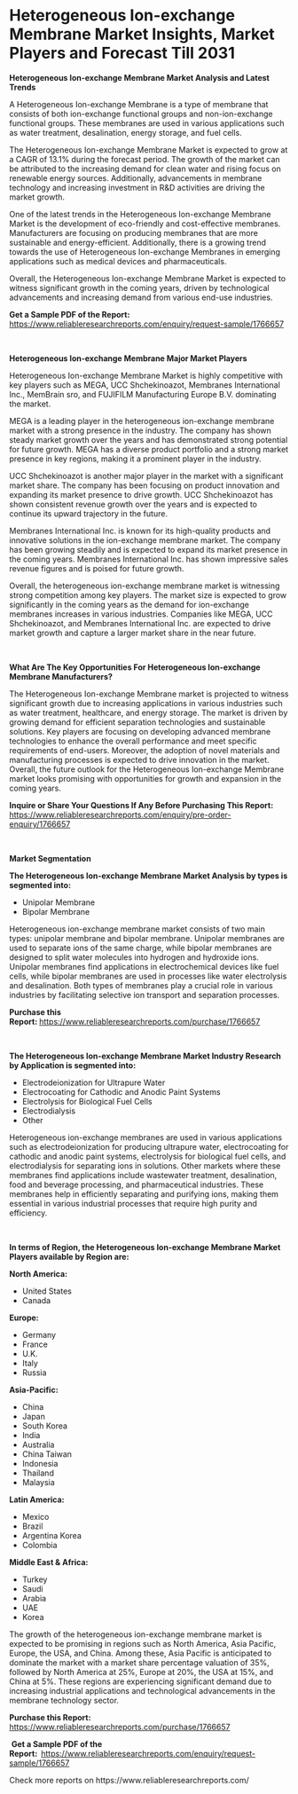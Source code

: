 <p><h1>Heterogeneous Ion-exchange Membrane Market Insights, Market Players and Forecast Till 2031</h1></p><p><strong>Heterogeneous Ion-exchange Membrane Market Analysis and Latest Trends</strong></p>
<p><p>A Heterogeneous Ion-exchange Membrane is a type of membrane that consists of both ion-exchange functional groups and non-ion-exchange functional groups. These membranes are used in various applications such as water treatment, desalination, energy storage, and fuel cells.</p><p>The Heterogeneous Ion-exchange Membrane Market is expected to grow at a CAGR of 13.1% during the forecast period. The growth of the market can be attributed to the increasing demand for clean water and rising focus on renewable energy sources. Additionally, advancements in membrane technology and increasing investment in R&D activities are driving the market growth.</p><p>One of the latest trends in the Heterogeneous Ion-exchange Membrane Market is the development of eco-friendly and cost-effective membranes. Manufacturers are focusing on producing membranes that are more sustainable and energy-efficient. Additionally, there is a growing trend towards the use of Heterogeneous Ion-exchange Membranes in emerging applications such as medical devices and pharmaceuticals.</p><p>Overall, the Heterogeneous Ion-exchange Membrane Market is expected to witness significant growth in the coming years, driven by technological advancements and increasing demand from various end-use industries.</p></p>
<p><strong>Get a Sample PDF of the Report:&nbsp;</strong> <a href="https://www.reliableresearchreports.com/enquiry/request-sample/1766657">https://www.reliableresearchreports.com/enquiry/request-sample/1766657</a></p>
<p>&nbsp;</p>
<p><strong>Heterogeneous Ion-exchange Membrane Major Market Players</strong></p>
<p><p>Heterogeneous Ion-exchange Membrane Market is highly competitive with key players such as MEGA, UCC Shchekinoazot, Membranes International Inc., MemBrain sro, and FUJIFILM Manufacturing Europe B.V. dominating the market.</p><p>MEGA is a leading player in the heterogeneous ion-exchange membrane market with a strong presence in the industry. The company has shown steady market growth over the years and has demonstrated strong potential for future growth. MEGA has a diverse product portfolio and a strong market presence in key regions, making it a prominent player in the industry.</p><p>UCC Shchekinoazot is another major player in the market with a significant market share. The company has been focusing on product innovation and expanding its market presence to drive growth. UCC Shchekinoazot has shown consistent revenue growth over the years and is expected to continue its upward trajectory in the future.</p><p>Membranes International Inc. is known for its high-quality products and innovative solutions in the ion-exchange membrane market. The company has been growing steadily and is expected to expand its market presence in the coming years. Membranes International Inc. has shown impressive sales revenue figures and is poised for future growth.</p><p>Overall, the heterogeneous ion-exchange membrane market is witnessing strong competition among key players. The market size is expected to grow significantly in the coming years as the demand for ion-exchange membranes increases in various industries. Companies like MEGA, UCC Shchekinoazot, and Membranes International Inc. are expected to drive market growth and capture a larger market share in the near future.</p></p>
<p>&nbsp;</p>
<p><strong>What Are The Key Opportunities For Heterogeneous Ion-exchange Membrane Manufacturers?</strong></p>
<p><p>The Heterogeneous Ion-exchange Membrane market is projected to witness significant growth due to increasing applications in various industries such as water treatment, healthcare, and energy storage. The market is driven by growing demand for efficient separation technologies and sustainable solutions. Key players are focusing on developing advanced membrane technologies to enhance the overall performance and meet specific requirements of end-users. Moreover, the adoption of novel materials and manufacturing processes is expected to drive innovation in the market. Overall, the future outlook for the Heterogeneous Ion-exchange Membrane market looks promising with opportunities for growth and expansion in the coming years.</p></p>
<p><strong>Inquire or Share Your Questions If Any Before Purchasing This Report:</strong> <a href="https://www.reliableresearchreports.com/enquiry/pre-order-enquiry/1766657">https://www.reliableresearchreports.com/enquiry/pre-order-enquiry/1766657</a></p>
<p>&nbsp;</p>
<p><strong>Market Segmentation</strong></p>
<p><strong>The Heterogeneous Ion-exchange Membrane Market Analysis by types is segmented into:</strong></p>
<p><ul><li>Unipolar Membrane</li><li>Bipolar Membrane</li></ul></p>
<p><p>Heterogeneous ion-exchange membrane market consists of two main types: unipolar membrane and bipolar membrane. Unipolar membranes are used to separate ions of the same charge, while bipolar membranes are designed to split water molecules into hydrogen and hydroxide ions. Unipolar membranes find applications in electrochemical devices like fuel cells, while bipolar membranes are used in processes like water electrolysis and desalination. Both types of membranes play a crucial role in various industries by facilitating selective ion transport and separation processes.</p></p>
<p><strong>Purchase this Report:&nbsp;</strong><a href="https://www.reliableresearchreports.com/purchase/1766657">https://www.reliableresearchreports.com/purchase/1766657</a></p>
<p>&nbsp;</p>
<p><strong>The Heterogeneous Ion-exchange Membrane Market Industry Research by Application is segmented into:</strong></p>
<p><ul><li>Electrodeionization for Ultrapure Water</li><li>Electrocoating for Cathodic and Anodic Paint Systems</li><li>Electrolysis for Biological Fuel Cells</li><li>Electrodialysis</li><li>Other</li></ul></p>
<p><p>Heterogeneous ion-exchange membranes are used in various applications such as electrodeionization for producing ultrapure water, electrocoating for cathodic and anodic paint systems, electrolysis for biological fuel cells, and electrodialysis for separating ions in solutions. Other markets where these membranes find applications include wastewater treatment, desalination, food and beverage processing, and pharmaceutical industries. These membranes help in efficiently separating and purifying ions, making them essential in various industrial processes that require high purity and efficiency.</p></p>
<p>&nbsp;</p>
<p><strong>In terms of Region, the Heterogeneous Ion-exchange Membrane Market Players available by Region are:</strong></p>
<p>
    <p> <strong> North America: </strong>
        <ul>
            <li>United States</li>
            <li>Canada</li>
        </ul>
        </p> 
    <p> <strong> Europe: </strong>
        <ul>
            <li>Germany</li>
            <li>France</li>
            <li>U.K.</li>
            <li>Italy</li>
            <li>Russia</li>
        </ul>
        </p> 
    <p> <strong> Asia-Pacific: </strong>
        <ul>
            <li>China</li>
            <li>Japan</li>
            <li>South Korea</li>
            <li>India</li>
            <li>Australia</li>
            <li>China Taiwan</li>
            <li>Indonesia</li>
            <li>Thailand</li>
            <li>Malaysia</li>
        </ul>
        </p> 
    <p> <strong> Latin America: </strong>
        <ul>
            <li>Mexico</li>
            <li>Brazil</li>
            <li>Argentina Korea</li>
            <li>Colombia</li>
        </ul>
        </p> 
    <p> <strong> Middle East & Africa: </strong>
        <ul>
            <li>Turkey</li>
            <li>Saudi</li>
            <li>Arabia</li>
            <li>UAE</li>
            <li>Korea</li>
        </ul>
    </p>
    </p>
<p><p>The growth of the heterogeneous ion-exchange membrane market is expected to be promising in regions such as North America, Asia Pacific, Europe, the USA, and China. Among these, Asia Pacific is anticipated to dominate the market with a market share percentage valuation of 35%, followed by North America at 25%, Europe at 20%, the USA at 15%, and China at 5%. These regions are experiencing significant demand due to increasing industrial applications and technological advancements in the membrane technology sector.</p></p>
<p><strong>Purchase this Report: </strong><a href="https://www.reliableresearchreports.com/purchase/1766657">https://www.reliableresearchreports.com/purchase/1766657</a></p>
<p>&nbsp;<strong>Get a Sample PDF of the Report:&nbsp;&nbsp;</strong><a href="https://www.reliableresearchreports.com/enquiry/request-sample/1766657">https://www.reliableresearchreports.com/enquiry/request-sample/1766657</a></p>
<p><strong></strong></p>
<p>Check more reports on https://www.reliableresearchreports.com/</p>